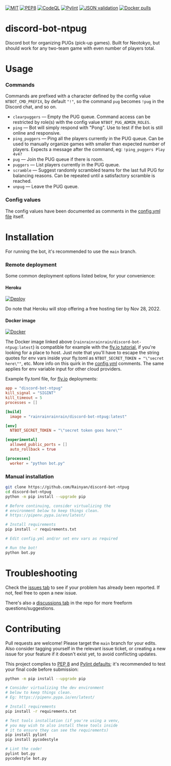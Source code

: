 [![MIT](https://img.shields.io/github/license/Rainyan/discord-bot-ntpug)](LICENSE)
[![PEP8](https://img.shields.io/badge/code%20style-pep8-orange.svg)](https://www.python.org/dev/peps/pep-0008/)
[![CodeQL](https://github.com/Rainyan/discord-bot-ntpug/actions/workflows/codeql-analysis.yml/badge.svg)](https://github.com/Rainyan/discord-bot-ntpug/actions/workflows/codeql-analysis.yml)
[![Pylint](https://github.com/Rainyan/discord-bot-ntpug/actions/workflows/pylint.yml/badge.svg)](https://github.com/Rainyan/discord-bot-ntpug/actions/workflows/pylint.yml)
[![JSON validation](https://github.com/Rainyan/discord-bot-ntpug/actions/workflows/validate_json.yml/badge.svg)](https://github.com/Rainyan/discord-bot-ntpug/actions/workflows/validate_json.yml)
[![Docker pulls](https://img.shields.io/docker/pulls/rainrainrainrain/discord-bot-ntpug)](https://hub.docker.com/repository/docker/rainrainrainrain/discord-bot-ntpug)

# discord-bot-ntpug
Discord bot for organizing PUGs (pick-up games). Built for Neotokyo, but should work for any two-team game with even number of players total.

# Usage
### Commands
Commands are prefixed with a character defined by the config value `NTBOT_CMD_PREFIX`, by default `"!"`, so the command `pug` becomes `!pug` in the Discord chat, and so on.
* `clearpuggers` — Empty the PUG queue. Command access can be restricted by role(s) with the config value `NTBOT_PUG_ADMIN_ROLES`.
* `ping` — Bot will simply respond with "Pong". Use to test if the bot is still online and responsive.
* `ping_puggers` — Ping all the players currently in the PUG queue. Can be used to manually organize games with smaller than expected number of players. Expects a message after the command, eg: `!ping_puggers Play 4v4?`
* `pug` — Join the PUG queue if there is room.
* `puggers` — List players currently in the PUG queue.
* `scramble` — Suggest randomly scrambled teams for the last full PUG for balancing reasons. Can be repeated until a satisfactory scramble is reached.
* `unpug` — Leave the PUG queue.

### Config values
The config values have been documented as comments in the [config.yml file](config.yml) itself.

# Installation
For running the bot, it's recommended to use the `main` branch.

### Remote deployment
Some common deployment options listed below, for your convenience:

#### Heroku
[![Deploy](https://www.herokucdn.com/deploy/button.svg)](https://heroku.com/deploy?template=https://github.com/Rainyan/discord-bot-ntpug/tree/main)

Do note that Heroku will stop offering a free hosting tier by Nov 28, 2022.

#### Docker image
[![Docker](https://user-images.githubusercontent.com/6595066/187285611-b90ffa3f-80d0-4716-8bbf-837be43e31b2.png)](https://hub.docker.com/repository/docker/rainrainrainrain/discord-bot-ntpug)

The Docker image linked above (`rainrainrainrain/discord-bot-ntpug:latest`) is compatible for example with the [fly.io tutorial](https://fly.io/docs/hands-on/start/), if you're looking for a place to host. Just note that you'll have to escape the string quotes for env vars inside your fly.toml as `NTBOT_SECRET_TOKEN = "\"secret here\""`, etc. More info on this quirk in the [config.yml](config.yml) comments. The same applies for env variable input for other cloud providers.

Example fly.toml file, for [fly.io](https://fly.io) deployments:
```toml
app = "discord-bot-ntpug"
kill_signal = "SIGINT"
kill_timeout = 5
processes = []

[build]
  image = "rainrainrainrain/discord-bot-ntpug:latest"

[env]
  NTBOT_SECRET_TOKEN = "\"secret token goes here\""

[experimental]
  allowed_public_ports = []
  auto_rollback = true

[processes]
  worker = "python bot.py"
```

### Manual installation
```sh
git clone https://github.com/Rainyan/discord-bot-ntpug
cd discord-bot-ntpug
python -m pip install --upgrade pip

# Before continuing, consider virtualizing the
# environment below to keep things clean.
# https://pipenv.pypa.io/en/latest/

# Install requirements
pip install -r requirements.txt

# Edit config.yml and/or set env vars as required

# Run the bot!
python bot.py
```

# Troubleshooting
Check the [issues tab](https://github.com/Rainyan/discord-bot-ntpug/issues) to see if your problem has already been reported. If not, feel free to open a new issue.

There's also a [discussions tab](https://github.com/Rainyan/discord-bot-ntpug/discussions) in the repo for more freeform questions/suggestions.

# Contributing
Pull requests are welcome! Please target the `main` branch for your edits. Also consider tagging yourself in the relevant issue ticket, or creating a new issue for your feature if it doesn't exist yet, to avoid conflicting updates.

This project complies to [PEP 8](https://www.python.org/dev/peps/pep-0008/) and [Pylint defaults](https://pypi.org/project/pylint/); it's recommended to test your final code before submission:
```sh
python -m pip install --upgrade pip

# Consider virtualizing the dev environment
# below to keep things clean.
# Eg: https://pipenv.pypa.io/en/latest/

# Install requirements
pip install -r requirements.txt

# Test tools installation (if you're using a venv,
# you may wish to also install these tools inside
# it to ensure they can see the requirements)
pip install pylint
pip install pycodestyle

# Lint the code!
pylint bot.py
pycodestyle bot.py
```
